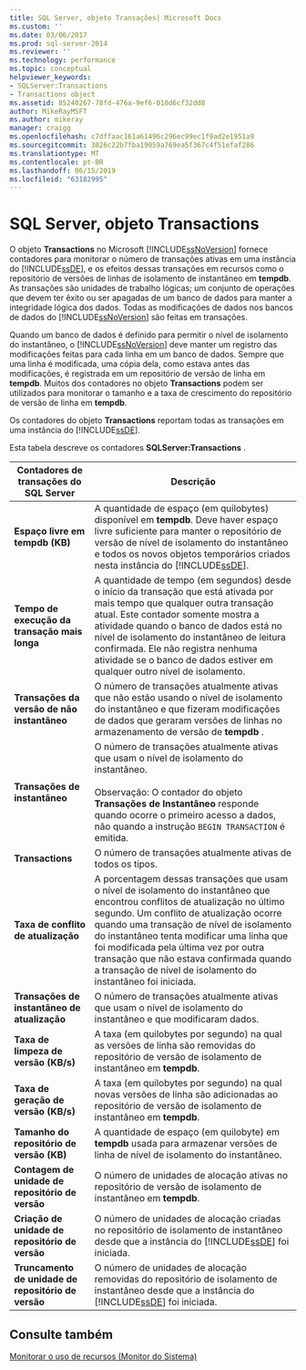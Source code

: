 ```yaml
---
title: SQL Server, objeto Transações| Microsoft Docs
ms.custom: ''
ms.date: 03/06/2017
ms.prod: sql-server-2014
ms.reviewer: ''
ms.technology: performance
ms.topic: conceptual
helpviewer_keywords:
- SQLServer:Transactions
- Transactions object
ms.assetid: 85240267-78fd-476a-9ef6-010d6cf32dd8
author: MikeRayMSFT
ms.author: mikeray
manager: craigg
ms.openlocfilehash: c7dffaac161a61496c296ec99ec1f9ad2e1951a9
ms.sourcegitcommit: 3026c22b7fba19059a769ea5f367c4f51efaf286
ms.translationtype: MT
ms.contentlocale: pt-BR
ms.lasthandoff: 06/15/2019
ms.locfileid: "63182995"
---
```

# <a name="sql-server-transactions-object"></a>SQL Server, objeto Transactions
  O objeto **Transactions** no Microsoft [!INCLUDE[ssNoVersion](../../includes/ssnoversion-md.md)] fornece contadores para monitorar o número de transações ativas em uma instância do [!INCLUDE[ssDE](../../includes/ssde-md.md)], e os efeitos dessas transações em recursos como o repositório de versões de linhas de isolamento de instantâneo em **tempdb**. As transações são unidades de trabalho lógicas; um conjunto de operações que devem ter êxito ou ser apagadas de um banco de dados para manter a integridade lógica dos dados. Todas as modificações de dados nos bancos de dados do [!INCLUDE[ssNoVersion](../../includes/ssnoversion-md.md)] são feitas em transações.  
  
 Quando um banco de dados é definido para permitir o nível de isolamento do instantâneo, o [!INCLUDE[ssNoVersion](../../includes/ssnoversion-md.md)] deve manter um registro das modificações feitas para cada linha em um banco de dados. Sempre que uma linha é modificada, uma cópia dela, como estava antes das modificações, é registrada em um repositório de versão de linha em **tempdb**. Muitos dos contadores no objeto **Transactions** podem ser utilizados para monitorar o tamanho e a taxa de crescimento do repositório de versão de linha em **tempdb**.  
  
 Os contadores do objeto **Transactions** reportam todas as transações em uma instância do [!INCLUDE[ssDE](../../includes/ssde-md.md)].  
  
 Esta tabela descreve os contadores **SQLServer:Transactions** .  
  
|Contadores de transações do SQL Server|Descrição|  
|--------------------------------------|-----------------|  
|**Espaço livre em tempdb (KB)**|A quantidade de espaço (em quilobytes) disponível em **tempdb**. Deve haver espaço livre suficiente para manter o repositório de versão de nível de isolamento do instantâneo e todos os novos objetos temporários criados nesta instância do [!INCLUDE[ssDE](../../includes/ssde-md.md)].|  
|**Tempo de execução da transação mais longa**|A quantidade de tempo (em segundos) desde o início da transação que está ativada por mais tempo que qualquer outra transação atual. Este contador somente mostra a atividade quando o banco de dados está no nível de isolamento do instantâneo de leitura confirmada. Ele não registra nenhuma atividade se o banco de dados estiver em qualquer outro nível de isolamento.|  
|**Transações da versão de não instantâneo**|O número de transações atualmente ativas que não estão usando o nível de isolamento do instantâneo e que fizeram modificações de dados que geraram versões de linhas no armazenamento de versão de **tempdb** .|  
|**Transações de instantâneo**|O número de transações atualmente ativas que usam o nível de isolamento do instantâneo.<br /><br /> Observação: O contador do objeto **Transações de Instantâneo** responde quando ocorre o primeiro acesso a dados, não quando a instrução `BEGIN TRANSACTION` é emitida.|  
|**Transactions**|O número de transações atualmente ativas de todos os tipos.|  
|**Taxa de conflito de atualização**|A porcentagem dessas transações que usam o nível de isolamento do instantâneo que encontrou conflitos de atualização no último segundo. Um conflito de atualização ocorre quando uma transação de nível de isolamento do instantâneo tenta modificar uma linha que foi modificada pela última vez por outra transação que não estava confirmada quando a transação de nível de isolamento do instantâneo foi iniciada.|  
|**Transações de instantâneo de atualização**|O número de transações atualmente ativas que usam o nível de isolamento do instantâneo e que modificaram dados.|  
|**Taxa de limpeza de versão (KB/s)**|A taxa (em quilobytes por segundo) na qual as versões de linha são removidas do repositório de versão de isolamento de instantâneo em **tempdb**.|  
|**Taxa de geração de versão (KB/s)**|A taxa (em quilobytes por segundo) na qual novas versões de linha são adicionadas ao repositório de versão de isolamento de instantâneo em **tempdb**.|  
|**Tamanho do repositório de versão (KB)**|A quantidade de espaço (em quilobyte) em **tempdb** usada para armazenar versões de linha de nível de isolamento do instantâneo.|  
|**Contagem de unidade de repositório de versão**|O número de unidades de alocação ativas no repositório de versão de isolamento de instantâneo em **tempdb**.|  
|**Criação de unidade de repositório de versão**|O número de unidades de alocação criadas no repositório de isolamento de instantâneo desde que a instância do [!INCLUDE[ssDE](../../includes/ssde-md.md)] foi iniciada.|  
|**Truncamento de unidade de repositório de versão**|O número de unidades de alocação removidas do repositório de isolamento de instantâneo desde que a instância do [!INCLUDE[ssDE](../../includes/ssde-md.md)] foi iniciada.|  
  
## <a name="see-also"></a>Consulte também  
 [Monitorar o uso de recursos &#40;Monitor do Sistema&#41;](monitor-resource-usage-system-monitor.md)  
  
  
